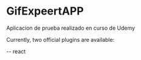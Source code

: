 # GifExpeertAPP

Aplicacion de prueba realizado en curso de Udemy

Currently, two official plugins are available:

-- react
